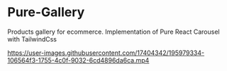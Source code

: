 # Pure-Gallery

Products gallery for ecommerce. Implementation of Pure React Carousel with TailwindCss

https://user-images.githubusercontent.com/17404342/195979334-106564f3-1755-4c0f-9032-6cd4896da6ca.mp4
